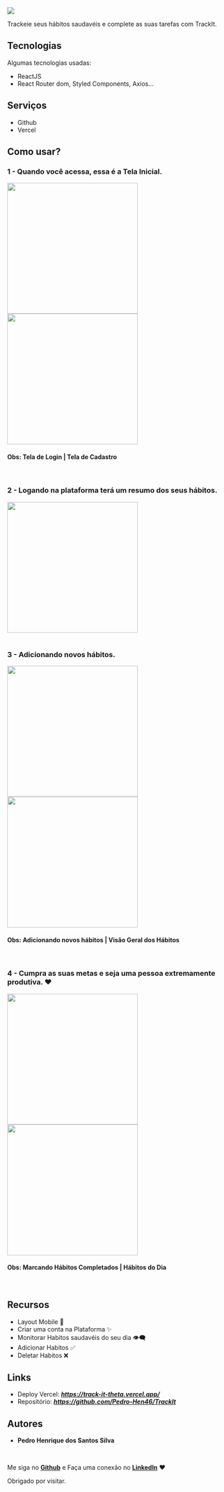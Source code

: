 <img src="./public/images/Apresentation.gif">

Trackeie seus hábitos saudavéis e complete as suas tarefas com TrackIt.

## Tecnologias 
Algumas tecnologias usadas:

* ReactJS
* React Router dom, Styled Components, Axios...

## Serviços
* Github
* Vercel
  
## Como usar?
### 1 - Quando você acessa, essa é a Tela Inicial.
<div>
        <img src="./public/images/LoginPage.png" width="300px" height="auto">
        <img src="./public/images/RegisterPage.png" width="300px" height="auto">
        <h4><strong>Obs:</strong> Tela de Login | Tela de Cadastro</h4>
</div><br />

### 2 - Logando na plataforma terá um resumo dos seus hábitos.
<div>
<img src="./public/images/HomePage.png"  width="300px" height="auto">
</div><br />

### 3 - Adicionando novos hábitos.
<div>
        <img src="./public/images/AddHabit.gif" width="300px" height="auto">
        <img src="./public/images/MyHabit1s.png" width="300px" height="auto">
        <h4><strong>Obs:</strong> Adicionando novos hábitos | Visão Geral dos Hábitos</h4>
</div><br />


### 4 - Cumpra as suas metas e seja uma pessoa extremamente produtiva. ❤
<div>
        <img src="./public/images/CheckHabit.gif" width="300px" height="auto">
        <img src="./public/images/CompletedTasks.png" width="300px" height="auto">
        <h4><strong>Obs:</strong> Marcando Hábitos Completados | Hábitos do Dia</h4>
</div><br />

## Recursos
  - Layout Mobile 📱
  - Criar uma conta na Plataforma ✨
  - Monitorar Habitos saudavéis do seu dia 👁‍🗨
  - Adicionar Habitos ✅
  - Deletar Habitos ❌ 
  
## Links
  - Deploy Vercel: ***https://track-it-theta.vercel.app/***
  - Repositório: ***https://github.com/Pedro-Hen46/TrackIt***

  ## Autores

  * **Pedro Henrique dos Santos Silva** 
  
  <br />
  
  Me siga no [**Github**](https://github.com/login?return_to=https%3A%2F%2Fgithub.com%2FPedro-Hen46) e Faça uma conexão no [**LinkedIn**](https://www.linkedin.com/in/pedro-henrique-dos-santos-silva-05012289) ❤


  Obrigado por visitar. 
